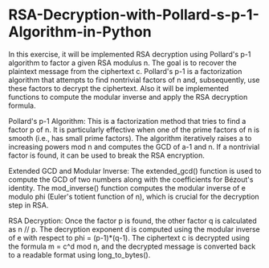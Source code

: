 # RSA-Decryption-with-Pollard-s-p-1-Algorithm-in-Python
In this exercise, it will be implemented RSA decryption using Pollard's p-1 algorithm to factor a given RSA modulus n. The goal is to recover the plaintext message from the ciphertext c. Pollard's p-1 is a factorization algorithm that attempts to find nontrivial factors of n and, subsequently, use these factors to decrypt the ciphertext. Also it will be implemented functions to compute the modular inverse and apply the RSA decryption formula.

Pollard's p-1 Algorithm:
This is a factorization method that tries to find a factor p of n. It is particularly effective when one of the prime factors of n is smooth (i.e., has small prime factors).
The algorithm iteratively raises a to increasing powers mod n and computes the GCD of a-1 and n. If a nontrivial factor is found, it can be used to break the RSA encryption.

Extended GCD and Modular Inverse:
The extended_gcd() function is used to compute the GCD of two numbers along with the coefficients for Bézout's identity.
The mod_inverse() function computes the modular inverse of e modulo phi (Euler's totient function of n), which is crucial for the decryption step in RSA.

RSA Decryption:
Once the factor p is found, the other factor q is calculated as n // p.
The decryption exponent d is computed using the modular inverse of e with respect to phi = (p-1)*(q-1).
The ciphertext c is decrypted using the formula m = c^d mod n, and the decrypted message is converted back to a readable format using long_to_bytes().


